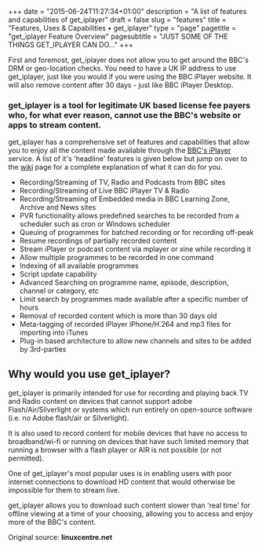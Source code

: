 +++
date = "2015-06-24T11:27:34+01:00"
description = "A list of features and capabilities of get_iplayer"
draft = false
slug = "features"
title = "Features, Uses & Capabilities • get_iplayer"
type = "page"
pagetitle = "get_iplayer Feature Overview"
pagesubtitle = "JUST SOME OF THE THINGS GET_IPLAYER CAN DO..."
+++

First and foremost, get_iplayer does not allow you to get around the BBC's DRM or geo-location checks. You need to have a UK IP address to use get_iplayer, just like you would if you were using the BBC iPlayer website. It will also remove content after 30 days - just like BBC iPlayer Desktop.

### get_iplayer is a tool for legitimate UK based license fee payers who, for what ever reason, cannot use the BBC's website or apps to stream content.

get_iplayer has a comprehensive set of features and capabilities that allow you to enjoy all the content made available through the [BBC's iPlayer](http://www.bbc.co.uk/iplayer) service. A list of it's 'headline' features is given below but jump on over to the [wiki](/wiki/) page for a complete explanation of what it can do for you.

- Recording/Streaming of TV, Radio and Podcasts from BBC sites
- Recording/Streaming of Live BBC iPlayer TV &amp; Radio
- Recording/Streaming of Embedded media in BBC Learning Zone, Archive and News sites
- PVR functionality allows predefined searches to be recorded from a scheduler such as cron or Windows scheduler
- Queuing of programmes for batched recording or for recording off-peak
- Resume recordings of partially recorded content
- Stream iPlayer or podcast content via mplayer or xine while recording it
- Allow multiple programmes to be recorded in one command
- Indexing of all available programmes
- Script update capability
- Advanced Searching on programme name, episode, description, channel or category, etc
- Limit search by programmes made available after a specific number of hours
- Removal of recorded content which is more than 30 days old
- Meta-tagging of recorded iPlayer iPhone/H.264 and mp3 files for importing into iTunes
- Plug-in based architecture to allow new channels and sites to be added by 3rd-parties

## Why would you use get_iplayer?

get_iplayer is primarily intended for use for recording and playing back TV and Radio content on devices that cannot support adobe Flash/Air/Silverlight or systems which run entirely on open-source software (i.e. no Adobe flash/air or Silverlight).

It is also used to record content for mobile devices that have no access to broadband/wi-fi or running on devices that have such limited memory that running a browser with a flash player or AIR is not possible (or not permitted).

One of get_iplayer's most popular uses is in enabling users with poor internet connections to download HD content that would otherwise be impossible for them to stream live.

get_iplayer allows you to download such content slower than 'real time' for offline viewing at a time of your choosing, allowing you to access and enjoy more of the BBC's content.

Original source: __linuxcentre.net__
